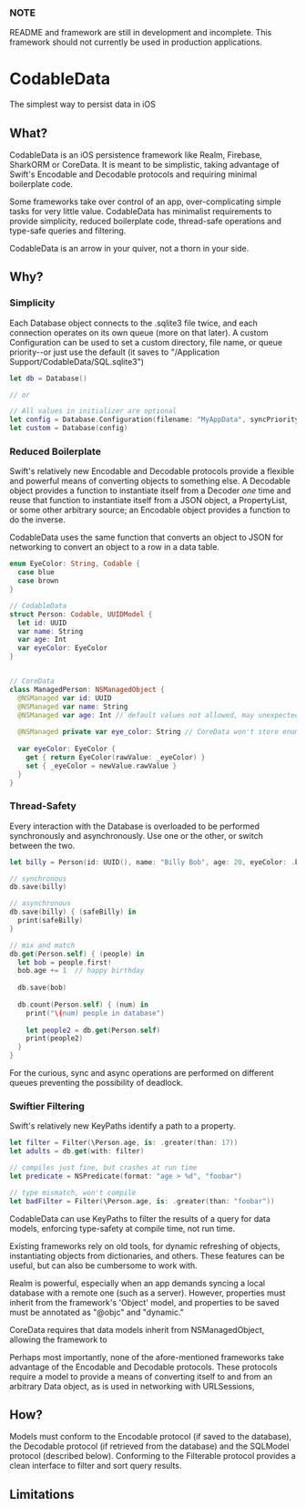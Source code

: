 ### NOTE
README and framework are still in development and incomplete. This framework should not currently be used in production applications.

# CodableData
The simplest way to persist data in iOS


## What?
CodableData is an iOS persistence framework like Realm, Firebase, SharkORM or CoreData. It is meant to be simplistic, taking advantage of Swift's Encodable and Decodable protocols and requiring minimal boilerplate code.

Some frameworks take over control of an app, over-complicating simple tasks for very little value. CodableData has minimalist requirements to provide simplicity, reduced boilerplate code, thread-safe operations and type-safe queries and filtering.

CodableData is an arrow in your quiver, not a thorn in your side.


## Why?

### Simplicity
Each Database object connects to the .sqlite3 file twice, and each connection operates on its own queue (more on that later). A custom Configuration can be used to set a custom directory, file name, or queue priority--or just use the default (it saves to "/Application Support/CodableData/SQL.sqlite3")
```swift
let db = Database()

// or

// All values in initializer are optional
let config = Database.Configuration(filename: "MyAppData", syncPriority: .userInteractive, asyncPriority: .default)
let custom = Database(config)
```

### Reduced Boilerplate
Swift's relatively new Encodable and Decodable protocols provide a flexible and powerful means of converting objects to something else. A Decodable object provides a function to instantiate itself from a Decoder _one_ time and reuse that function to instantiate itself from a JSON object, a PropertyList, or some other arbitrary source; an Encodable object provides a function to do the inverse. 

CodableData uses the same function that converts an object to JSON for networking to convert an object to a row in a data table.

```swift
enum EyeColor: String, Codable {
  case blue
  case brown
}

// CodableData
struct Person: Codable, UUIDModel {
  let id: UUID
  var name: String
  var age: Int
  var eyeColor: EyeColor
}


// CoreData
class ManagedPerson: NSManagedObject {
  @NSManaged var id: UUID
  @NSManaged var name: String
  @NSManaged var age: Int // default values not allowed, may unexpectedly be nil, not enforced by the compiler
  
  @NSManaged private var eye_color: String // CoreData won't store enum value, need an intermediate for a clean-ish interface
  
  var eyeColor: EyeColor {
    get { return EyeColor(rawValue: _eyeColor) }
    set { _eyeColor = newValue.rawValue }
  }
}
```

### Thread-Safety
Every interaction with the Database is overloaded to be performed synchronously and asynchronously. Use one or the other, or switch between the two.
```swift
let billy = Person(id: UUID(), name: "Billy Bob", age: 20, eyeColor: .brown)

// synchronous
db.save(billy)

// asynchronous
db.save(billy) { (safeBilly) in
  print(safeBilly)
}

// mix and match
db.get(Person.self) { (people) in
  let bob = people.first!
  bob.age += 1  // happy birthday
  
  db.save(bob)
  
  db.count(Person.self) { (num) in
    print("\(num) people in database")
    
    let people2 = db.get(Person.self)
    print(people2)
  }
}
```
For the curious, sync and async operations are performed on different queues preventing the possibility of deadlock.

### Swiftier Filtering
Swift's relatively new KeyPaths identify a path to a property.
```swift
let filter = Filter(\Person.age, is: .greater(than: 17))
let adults = db.get(with: filter)
```

```swift
// compiles just fine, but crashes at run time
let predicate = NSPredicate(format: "age > %d", "foobar")

// type mismatch, won't compile
let badFilter = Filter(\Person.age, is: .greater(than: "foobar"))
```



CodableData can use KeyPaths to filter the results of a query for data models, enforcing type-safety at compile time, not run time.




Existing frameworks rely on old tools, for dynamic refreshing of objects, instantiating objects from dictionaries, and others. These features can be useful, but can also be cumbersome to work with.

Realm is powerful, especially when an app demands syncing a local database with a remote one (such as a server). However, properties must inherit from the framework's 'Object' model, and properties to be saved must be annotated as "@objc" and "dynamic."

CoreData requires that data models inherit from NSManagedObject, allowing the framework to 

Perhaps most importantly, none of the afore-mentioned frameworks take advantage of the Encodable and Decodable protocols. These protocols require a model to provide a means of converting itself to and from an arbitrary Data object, as is used in networking with URLSessions, 

## How?

Models must conform to the Encodable protocol (if saved to the database), the Decodable protocol (if retrieved from the database) and the SQLModel protocol (described below). Conforming to the Filterable protocol provides a clean interface to filter and sort query results.

## Limitations
